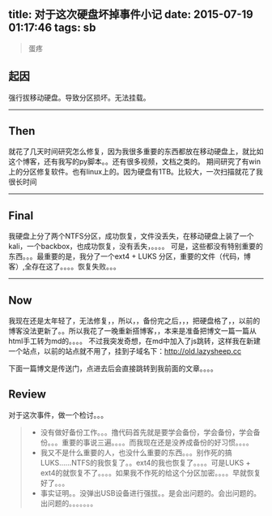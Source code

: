 title: 对于这次硬盘坏掉事件小记
date: 2015-07-19 01:17:46
tags: sb
---
> 蛋疼

<!--more-->

## 起因
  强行拔移动硬盘。导致分区损坏。无法挂载。
  
---

## Then
  就花了几天时间研究怎么修复，因为我很多重要的东西都放在移动硬盘上，就比如这个博客，还有我写的py脚本。。还有很多视频，文档之类的。
期间研究了有win上的分区修复软件。也有linux上的。因为硬盘有1TB。比较大，一次扫描就花了我很长时间

---

## Final
  我硬盘上分了两个NTFS分区，成功恢复，文件没丢失，在移动硬盘上装了一个kali，一个backbox，也成功恢复，没有丢失，。。。。
  可是，这些都没有特别重要的东西。。。最重要的是，我分了一个ext4 + LUKS 分区，重要的文件（代码，博客）,全存在这了。。。。恢复失败。。。
    
---

## Now
  我现在还是太年轻了，无法修复，，所以，，备份完之后，，，把硬盘格了，，以前的博客没法更新了。。所以我花了一晚重新搭博客，，本来是准备把博文一篇一篇从html手工转为md的。。。。
  不过我突发奇想，在md中加入了js跳转，这样我在新建一个站点，以前的站点就不用了，挂到子域名下：<http://old.lazysheep.cc>
    
  下面一篇博文是传送门，点进去后会直接跳转到我前面的文章。。。。
    
## Review   
  对于这次事件，做一个检讨。。。
 > * 没有做好备份工作。。。撸代码首先就是要学会备份，学会备份，学会备份。。。重要的事说三遍。。。。而我现在还是没养成备份的好习惯。。。。
 > * 我又不是什么重要的人，也没什么重要的东西。。。别作死的搞LUKS......NTFS的我恢复了。。ext4的我也恢复了。。。。可是LUKS + ext4的就恢复不了。。。。如果我不作死的给这个分区加密。。。。早就恢复好了。。。
 > * 事实证明。。没弹出USB设备进行强拔。。是会出问题的。会出问题的。出问题的。。。。。。。
  